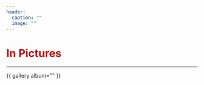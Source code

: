 ```yaml
---
header:
  caption: ""
  image: ""
---
```



<h1 style="color:#cc0000;">In Pictures</h1>
<hr />


{{ gallery album="<years>" }}
